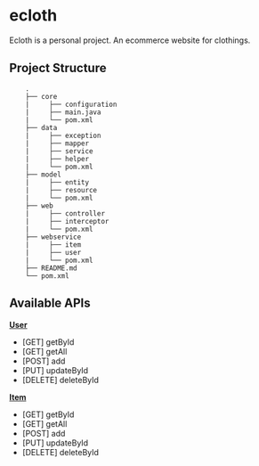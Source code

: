 # ecloth

Ecloth is a personal project. An ecommerce website for clothings.

## Project Structure
```
    .
    ├── core
    |     ├── configuration  
    |     ├── main.java 
    |     └── pom.xml
    ├── data
    |     ├── exception  
    |     ├── mapper  
    |     ├── service
    |     ├── helper
    |     └── pom.xml
    ├── model
    |     ├── entity  
    |     ├── resource
    |     └── pom.xml
    ├── web
    |     ├── controller  
    |     ├── interceptor
    |     └── pom.xml
    ├── webservice
    |     ├── item  
    |     ├── user
    |     └── pom.xml
    ├── README.md
    └── pom.xml
```
## Available APIs

[**User**](readme/teacher.md)
* [GET] getById
* [GET] getAll
* [POST] add
* [PUT] updateById
* [DELETE] deleteById

[**Item**](readme/department.md)
* [GET] getById
* [GET] getAll
* [POST] add
* [PUT] updateById
* [DELETE] deleteById
